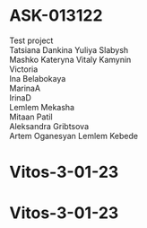 # ASK-013122

 Test project  
Tatsiana Dankina
Yuliya Slabysh  
Mashko Kateryna
Vitaly Kamynin  
Victoria  
Ina Belabokaya  
MarinaA  
IrinaD  
Lemlem Mekasha  
Mitaan Patil  
Aleksandra Gribtsova  
Artem Oganesyan
Lemlem Kebede
# Vitos-3-01-23
# Vitos-3-01-23
